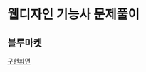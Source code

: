 # 웹디자인 기능사 문제풀이

## 블루마켓
[구현화면](https://qwerewqwerew.github.io/source/webDesign/bluemarket/site/final/index.html)

